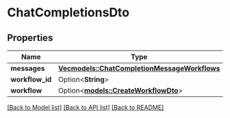 # ChatCompletionsDto

## Properties

Name | Type | Description | Notes
------------ | ------------- | ------------- | -------------
**messages** | [**Vec<models::ChatCompletionMessageWorkflows>**](ChatCompletionMessageWorkflows.md) |  | 
**workflow_id** | Option<**String**> |  | [optional]
**workflow** | Option<[**models::CreateWorkflowDto**](CreateWorkflowDto.md)> |  | [optional]

[[Back to Model list]](../README.md#documentation-for-models) [[Back to API list]](../README.md#documentation-for-api-endpoints) [[Back to README]](../README.md)


